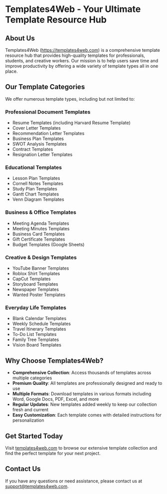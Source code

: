 # Templates4Web - Your Ultimate Template Resource Hub

## About Us

Templates4Web (https://templates4web.com) is a comprehensive template resource hub that provides high-quality templates for professionals, students, and creative workers. Our mission is to help users save time and improve productivity by offering a wide variety of template types all in one place.

## Our Template Categories

We offer numerous template types, including but not limited to:

### Professional Document Templates
- Resume Templates (including Harvard Resume Template)
- Cover Letter Templates
- Recommendation Letter Templates
- Business Plan Templates
- SWOT Analysis Templates
- Contract Templates
- Resignation Letter Templates

### Educational Templates
- Lesson Plan Templates
- Cornell Notes Templates
- Study Plan Templates
- Gantt Chart Templates
- Venn Diagram Templates

### Business & Office Templates
- Meeting Agenda Templates
- Meeting Minutes Templates
- Business Card Templates
- Gift Certificate Templates
- Budget Templates (Google Sheets)

### Creative & Design Templates
- YouTube Banner Templates
- Roblox Shirt Templates
- CapCut Templates
- Storyboard Templates
- Newspaper Templates
- Wanted Poster Templates

### Everyday Life Templates
- Blank Calendar Templates
- Weekly Schedule Templates
- Travel Itinerary Templates
- To-Do List Templates
- Family Tree Templates
- Vision Board Templates

## Why Choose Templates4Web?

- **Comprehensive Collection**: Access thousands of templates across multiple categories
- **Premium Quality**: All templates are professionally designed and ready to use
- **Multiple Formats**: Download templates in various formats including Word, Google Docs, PDF, Excel, and more
- **Regular Updates**: New templates added weekly to keep our collection fresh and current
- **Easy Customization**: Each template comes with detailed instructions for personalization

## Get Started Today

Visit [templates4web.com](https://templates4web.com) to browse our extensive template collection and find the perfect template for your next project.

## Contact Us

If you have any questions or need assistance, please contact us at support@templates4web.com.
